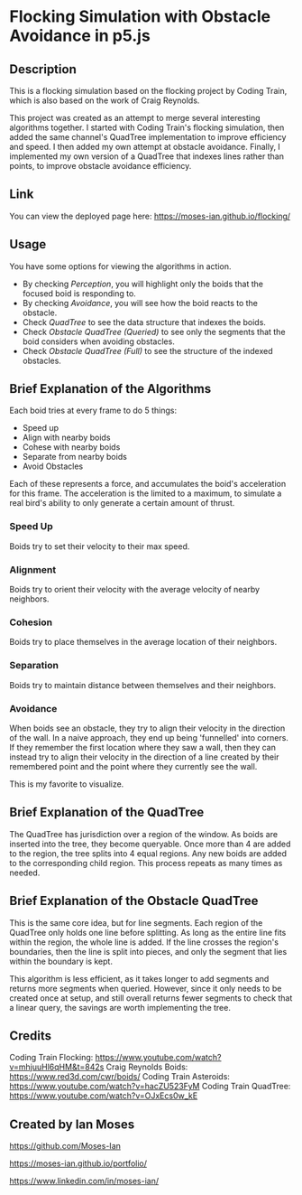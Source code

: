 # Flocking Simulation with Obstacle Avoidance in p5.js

## Description

This is a flocking simulation based on the flocking project by Coding Train, which is also based on the work of Craig Reynolds.

This project was created as an attempt to merge several interesting algorithms together. I started with Coding Train's flocking simulation, then added the same channel's QuadTree implementation to improve efficiency and speed. I then added my own attempt at obstacle avoidance. Finally, I implemented my own version of a QuadTree that indexes lines rather than points, to improve obstacle avoidance efficiency.

## Link

You can view the deployed page here:
https://moses-ian.github.io/flocking/

## Usage

You have some options for viewing the algorithms in action.
- By checking _Perception_, you will highlight only the boids that the focused boid is responding to.
- By checking _Avoidance_, you will see how the boid reacts to the obstacle.
- Check _QuadTree_ to see the data structure that indexes the boids.
- Check _Obstacle QuadTree (Queried)_ to see only the segments that the boid considers when avoiding obstacles.
- Check _Obstacle QuadTree (Full)_ to see the structure of the indexed obstacles. 

## Brief Explanation of the Algorithms

Each boid tries at every frame to do 5 things:
- Speed up
- Align with nearby boids
- Cohese with nearby boids
- Separate from nearby boids
- Avoid Obstacles

Each of these represents a force, and accumulates the boid's acceleration for this frame. The acceleration is the limited to a maximum, to simulate a real bird's ability to only generate a certain amount of thrust.

### Speed Up

Boids try to set their velocity to their max speed.

### Alignment

Boids try to orient their velocity with the average velocity of nearby neighbors.

### Cohesion

Boids try to place themselves in the average location of their neighbors.

### Separation

Boids try to maintain distance between themselves and their neighbors.

### Avoidance

When boids see an obstacle, they try to align their velocity in the direction of the wall. In a naive approach, they end up being 'funnelled' into corners. If they remember the first location where they saw a wall, then they can instead try to align their velocity in the direction of a line created by their remembered point and the point where they currently see the wall.

This is my favorite to visualize.

## Brief Explanation of the QuadTree

The QuadTree has jurisdiction over a region of the window. As boids are inserted into the tree, they become queryable. Once more than 4 are added to the region, the tree splits into 4 equal regions. Any new boids are added to the corresponding child region. This process repeats as many times as needed.

## Brief Explanation of the Obstacle QuadTree

This is the same core idea, but for line segments. Each region of the QuadTree only holds one line before splitting. As long as the entire line fits within the region, the whole line is added. If the line crosses the region's boundaries, then the line is split into pieces, and only the segment that lies within the boundary is kept.

This algorithm is less efficient, as it takes longer to add segments and returns more segments when queried. However, since it only needs to be created once at setup, and still overall returns fewer segments to check that a linear query, the savings are worth implementing the tree.

## Credits

Coding Train Flocking: https://www.youtube.com/watch?v=mhjuuHl6qHM&t=842s
Craig Reynolds Boids: https://www.red3d.com/cwr/boids/
Coding Train Asteroids: https://www.youtube.com/watch?v=hacZU523FyM
Coding Train QuadTree: https://www.youtube.com/watch?v=OJxEcs0w_kE

## Created by Ian Moses

https://github.com/Moses-Ian

https://moses-ian.github.io/portfolio/

https://www.linkedin.com/in/moses-ian/